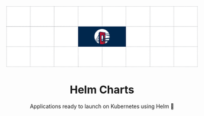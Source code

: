 <!-- markdownlint-disable MD033 MD041 -->

<div align="center">
  <img src="https://raw.githubusercontent.com/london-bridge/.github/main/assets/images/grid.svg" alt="London Bridge Logo">

  <h1>Helm Charts</h1>

  <p>Applications ready to launch on Kubernetes using Helm 🚢</p>
</div>
